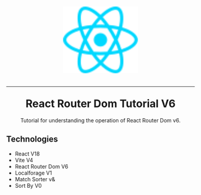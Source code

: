 <div align="center">
  <h1 >
    <br>
       <img src="/src/assets/react.svg" alt="React Logo" width="200" />
    <hr/>
    React Router Dom Tutorial V6
  </h1>
  <p>Tutorial for understanding the operation of React Router Dom v6.</p>
</div>

## Technologies

- React V18
- Vite V4
- React Router Dom V6
- Localforage V1
- Match Sorter v&
- Sort By V0
